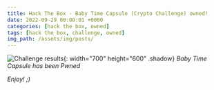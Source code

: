 ```yaml
---
title: Hack The Box - Baby Time Capsule (Crypto Challenge) owned!
date: 2022-09-29 00:00:01 +0000
categories: [hack the box, owned]
tags: [hack the box, challenge, owned]
img_path: /assets/img/posts/
---
```


![Challenge results](owned-baby-time-capsule.png){: width="700" height="600" .shadow}
_Baby Time Capsule has been Pwned_

_Enjoy! ;)_
